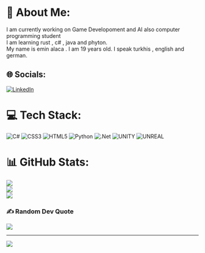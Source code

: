 # 💫 About Me:
I am currently working on Game Developoment and AI also computer programming student<br>I am learning rust , c# , java and phyton.<br>My name is emin alaca . I am 19 years old. I speak turkhis , english and german.<br> 


## 🌐 Socials:
[![LinkedIn](https://img.shields.io/badge/LinkedIn-%230077B5.svg?logo=linkedin&logoColor=white)](https://linkedin.com/in/www.linkedin.com/in/muhammed-emin-alaca-a5202824b) 

# 💻 Tech Stack:
![C#](https://img.shields.io/badge/c%23-%23239120.svg?style=for-the-badge&logo=c-sharp&logoColor=white) ![CSS3](https://img.shields.io/badge/css3-%231572B6.svg?style=for-the-badge&logo=css3&logoColor=white) ![HTML5](https://img.shields.io/badge/html5-%23E34F26.svg?style=for-the-badge&logo=html5&logoColor=white) ![Python](https://img.shields.io/badge/python-3670A0?style=for-the-badge&logo=python&logoColor=ffdd54) ![.Net](https://img.shields.io/badge/.NET-5C2D91?style=for-the-badge&logo=.net&logoColor=white) ![UNITY](https://img.shields.io/badge/Unity-%2320232a.svg?style=for-the-badge&logo=unity&logoColor=white) ![UNREAL](https://img.shields.io/badge/unreal-%2320232a.svg?style=for-the-badge&logo=unreal-engine&logoColor=white)
# 📊 GitHub Stats:
![](https://github-readme-stats.vercel.app/api?username=kekememsn&theme=dark&hide_border=false&include_all_commits=false&count_private=false)<br/>
![](https://github-readme-streak-stats.herokuapp.com/?user=kekememsn&theme=dark&hide_border=false)<br/>
![](https://github-readme-stats.vercel.app/api/top-langs/?username=kekememsn&theme=dark&hide_border=false&include_all_commits=false&count_private=false&layout=compact)

### ✍️ Random Dev Quote
![](https://quotes-github-readme.vercel.app/api?type=horizontal&theme=radical)

---
[![](https://visitcount.itsvg.in/api?id=kekememsn&icon=0&color=0)](https://visitcount.itsvg.in)

<!-- Proudly created with GPRM ( https://gprm.itsvg.in ) -->
